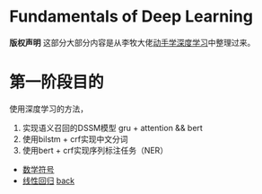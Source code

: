 Fundamentals of Deep Learning
===
**版权声明** 这部分大部分内容是从李牧大佬[动手学深度学习](https://zh-v2.d2l.ai/)中整理过来。

# 第一阶段目的
使用深度学习的方法，
1. 实现语义召回的DSSM模型 gru + attention && bert
2. 使用bilstm + crf实现中文分词
3. 使用bert + crf实现序列标注任务（NER）


* [数学符号](math_index.ipynb)
* [线性回归](linear/index.ipynb)
[back](../README.md)